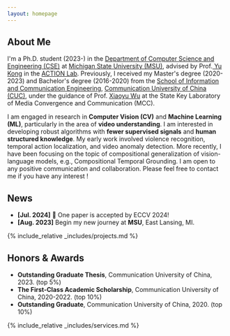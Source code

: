 ```yaml
---
layout: homepage
---
```


## About Me

I'm a Ph.D. student (2023-) in the <a href="https://www.cse.msu.edu/" target="_blank"> Department of Computer Science and Engineering (CSE)</a> at <a href="https://msu.edu/" target="_blank"> Michigan State University (MSU)</a>, advised by Prof.<a href="https://www.egr.msu.edu/~yukong/" target="_blank"> Yu Kong</a> in the <a href="http://aiactionlab.com/" target="_blank"> ACTION Lab</a>. Previously, I received my Master's degree (2020-2023) and Bachelor's degree (2016-2020) from the <a href="https://ices.cuc.edu.cn" target="_blank"> School of Information and Communication Engineering</a>, <a href="https://www.cuc.edu.cn" target="_blank"> Communication University of China (CUC)</a>, under the guidance of Prof. <a href="https://ices.cuc.edu.cn/2019/0919/c5332a135735/page.htm" target="_blank"> Xiaoyu Wu</a> at the State Key Laboratory of Media Convergence and Communication (MCC).

I am engaged in research in **Computer Vision (CV)** and **Machine Learning (ML)**, particularly in the area of **video understanding**. I am interested in developing robust algorithms with **fewer supervised signals** and **human structured knowledge**. My early work involved violence recognition, temporal action localization, and video anomaly detection. More recently, I have been focusing on the topic of compositional generalization of vision-language models, e.g., Compositional Temporal Grounding. I am open to any positive communication and collaboration. Please feel free to contact me if you have any interest !


<!-- ## Research Interests
- **Manifold Learning:** positive semi-definite manifolds learning
- **Machine Learning:** fairness AI, penalization and augmentation methods
- **Functional Data Analysis:** functional regression, and clustering methods
- **High-Dimensional Statistics:** matrix-valued regression and clustering, positive semi-definite matrices estimations -->


<!-- ## Education

- **Aug. 2023 - now**, Ph.D. Student in Computer Science, Michigan State University
- **Sep. 2020 - Jun. 2023**, M.Sc. in Signal and Imformation Processing, Communication University of China
- **Sep. 2016 - Jun. 2020**, B.Eng. in Digital Media Technology, Communication University of China -->

## News

- **[Jul. 2024]** :tada: One paper is accepted by ECCV 2024!
- **[Aug. 2023]** Begin my new journey at **MSU**, East Lansing, MI.
<!-- - **[Aug. 2021]** <a href="https://www.jmcp.org/doi/full/10.18553/jmcp.2021.27.10.1482" target="_blank">*Validation of EHR medication fill data obtained through electronic linkage with pharmacies*</a> has been accepted by the **Journal of Managed Care & Specialty Pharmacy**. -->


<!-- {% include_relative _includes/publications.md %} -->

{% include_relative _includes/projects.md %}

<!-- {% include_relative _includes/talks.md %} -->



## Honors & Awards
- **Outstanding Graduate Thesis**, Communication University of China, 2023. (top 5%)
- **The First-Class Academic Scholarship**, Communication University of China, 2020-2022. (top 10%)
- **Outstanding Graduate**, Communication University of China, 2020. (top 10%)



{% include_relative _includes/services.md %}


<!-- <div id="clustrmaps-globe" style="width: 150px; height: auto;">
    <script type="text/javascript" id="clstr_globe" src="//clustrmaps.com/globe.js?d=-nuY1iShMqFO02w_C6szuPe_vQpsQNc8552X3r2BqYQ"></script>
</div>
 -->
<div id="clustrmaps-globe" style="width: 300px; height: auto;">
    <script type="text/javascript" id="clustrmaps" src="//clustrmaps.com/map_v2.js?d=-nuY1iShMqFO02w_C6szuPe_vQpsQNc8552X3r2BqYQ&cl=ffffff&w=a"></script>
</div>
